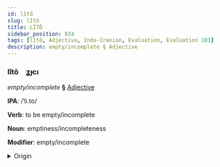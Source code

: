 ```yaml
---
id: lîtô
slug: lîtô
title: LÎTÔ
sidebar_position: 834
tags: [lîtô, Adjective, Indo-Iranian, Evaluation, Evaluation 101]
description: empty/incomplete § Adjective
---
```


### lîtô&emsp;<span kind="abugida">ʓɟcı</span>

*empty/incomplete* **§** [Adjective](../../tags/Adjective)

**IPA**: /ˈli.to/

**Verb**: to be empty/incomplete

**Noun**: emptiness/incompleteness

**Modifier**: empty/incomplete

<details>
    <summary>Origin</summary>
    Nepali रित्तो ritto [rit̪̚t̪o]<br/>
    <em>Indo-Iranian Language Family</em>
</details>